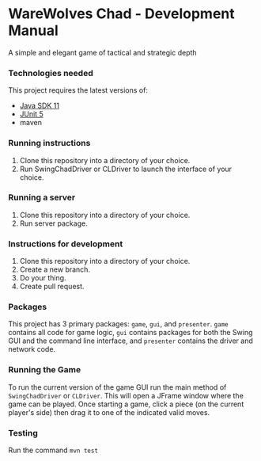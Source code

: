 # WareWolves Chad - Development Manual

A simple and elegant game of tactical and strategic depth



### Technologies needed

This project requires the latest versions of:
- [Java SDK 11](https://www.oracle.com/technetwork/java/javase/downloads/jdk11-downloads-5066655.html)
- [JUnit 5](https://junit.org/junit5/docs/current/user-guide/#installation)
- maven



### Running instructions

1. Clone this repository into a directory of your choice.
2. Run SwingChadDriver or CLDriver to launch the interface of your choice.



### Running a server

1. Clone this repository into a directory of your choice.
2. Run server package.



### Instructions for development

1. Clone this repository into a directory of your choice.
2. Create a new branch.
3. Do your thing.
4. Create pull request.



### Packages

This project has 3 primary packages: `game`, `gui`, and `presenter`. `game` contains all code for game logic, `gui` contains packages for both the Swing GUI and the command line interface, and `presenter` contains the driver and network code.



### Running the Game

To run the current version of the game GUI run the main method of `SwingChadDriver` or `CLDriver`. This will open a JFrame window where the game can be played. Once starting a game, click a piece (on the current player's side) then drag it to one of the indicated valid moves.

### Testing

Run the command `mvn test`

